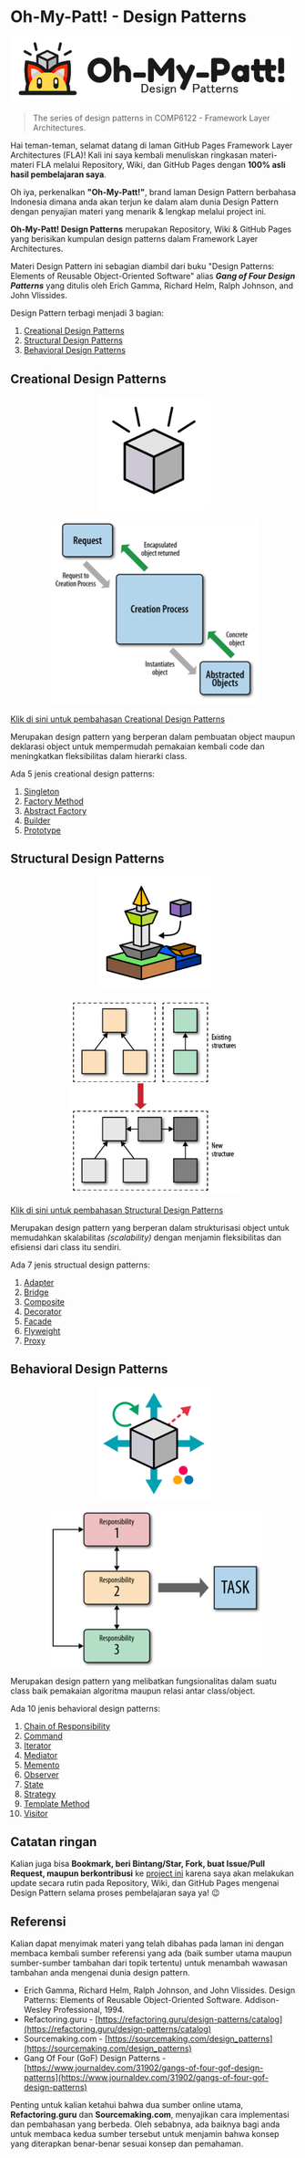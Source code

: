# Oh-My-Patt! - Design Patterns

<p align="center" style="text-align:center"><img src="./assets/img/oh-my-patt.png#center" alt="Oh-My-Patt Design Patterns" /></p>

> The series of design patterns in COMP6122 - Framework Layer Architectures.

Hai teman-teman, selamat datang di laman GitHub Pages Framework Layer Architectures (FLA)! Kali ini saya kembali menuliskan ringkasan materi-materi FLA melalui Repository, Wiki, dan GitHub Pages dengan **100% asli hasil pembelajaran saya**.

Oh iya, perkenalkan **"Oh-My-Patt!"**, brand laman Design Pattern berbahasa Indonesia dimana anda akan terjun ke dalam alam dunia Design Pattern dengan penyajian materi yang menarik & lengkap melalui project ini.

**Oh-My-Patt! Design Patterns** merupakan Repository, Wiki & GitHub Pages yang berisikan kumpulan design patterns dalam Framework Layer Architectures.

Materi Design Pattern ini sebagian diambil dari buku "Design Patterns: Elements of Reusable Object-Oriented Software" alias _**Gang of Four Design Patterns**_ yang ditulis oleh Erich Gamma, Richard Helm, Ralph Johnson, and John Vlissides.

Design Pattern terbagi menjadi 3 bagian:

1. [Creational Design Patterns](Creational)
2. [Structural Design Patterns](Structural)
3. [Behavioral Design Patterns](Behavioral)

## Creational Design Patterns

<p align="center" style="text-align:center"><img src="./assets/img/pattern/creational.png" alt="Creational Design Patterns" height="200" class="thumbnail" /></p>

<p align="center" style="text-align:center"><img src="./assets/img/creational/creational-model.png" alt="Creational Design Patterns Model" class="center" /></p>

[Klik di sini untuk pembahasan Creational Design Patterns](Creational)

Merupakan design pattern yang berperan dalam pembuatan object maupun deklarasi object untuk mempermudah pemakaian kembali code dan meningkatkan fleksibilitas dalam hierarki class.

Ada 5 jenis creational design patterns:

1. [Singleton](Creational/Singleton)
2. [Factory Method](Creational/Factory-Method)
3. [Abstract Factory](Creational/Abstract-Factory)
4. [Builder](Creational/Builder)
5. [Prototype](Creational/Prototype)


## Structural Design Patterns

<p align="center" style="text-align:center"><img src="./assets/img/pattern/structural.png" alt="Structural Design Patterns" height="200" class="thumbnail" /></p>

<p align="center" style="text-align:center"><img src="./assets/img/structural/structural-model.png" alt="Structural Design Patterns Model" class="center" /></p>

[Klik di sini untuk pembahasan Structural Design Patterns](Structural)

Merupakan design pattern yang berperan dalam strukturisasi object untuk memudahkan skalabilitas _(scalability)_ dengan menjamin fleksibilitas dan efisiensi dari class itu sendiri.

Ada 7 jenis structual design patterns:

1. [Adapter](Structural/Adapter)
2. [Bridge](Structural/Bridge)
3. [Composite](Structural/Composite)
4. [Decorator](Structural/Decorator)
5. [Facade](Structural/Facade)
6. [Flyweight](Structural/Flyweight)
7. [Proxy](Structural/Proxy)

## Behavioral Design Patterns

<p align="center" style="text-align:center"><img src="./assets/img/pattern/behavioral.png" alt="Behavioral Design Patterns" height="200" class="thumbnail" /></p>

<p align="center" style="text-align:center"><img src="./assets/img/behavioral/behavioral-model.png" alt="Behavioral Design Patterns Model" class="center" /></p>

Merupakan design pattern yang melibatkan fungsionalitas dalam suatu class baik pemakaian algoritma maupun relasi antar class/object.

Ada 10 jenis behavioral design patterns:

1. [Chain of Responsibility](Behavioral/Chain-of-Responsibility)
2. [Command](Behavioral/Command)
3. [Iterator](Behavioral/Iterator)
4. [Mediator](Behavioral/Mediator)
5. [Memento](Behavioral/Memento)
6. [Observer](Behavioral/Observer)
7. [State](Behavioral/State)
8. [Strategy](Behavioral/Strategy)
9. [Template Method](Behavioral/Template-Method)
10. [Visitor](Behavioral/Visitor)


## Catatan ringan

Kalian juga bisa **Bookmark, beri Bintang/Star, Fork, buat Issue/Pull Request, maupun berkontribusi** ke [project ini](https://github.com/akmalrusli363/fla-design-patterns) karena saya akan melakukan update secara rutin pada Repository, Wiki, dan GitHub Pages mengenai Design Pattern selama proses pembelajaran saya ya! :wink: 

## Referensi

Kalian dapat menyimak materi yang telah dibahas pada laman ini dengan membaca kembali sumber referensi yang ada (baik sumber utama maupun sumber-sumber tambahan dari topik tertentu) untuk menambah wawasan tambahan anda mengenai dunia design pattern.

- Erich Gamma, Richard Helm, Ralph Johnson, and John Vlissides. Design Patterns: Elements of Reusable Object-Oriented Software. Addison-Wesley Professional, 1994.
- Refactoring.guru - [https://refactoring.guru/design-patterns/catalog](https://refactoring.guru/design-patterns/catalog)
- Sourcemaking.com - [https://sourcemaking.com/design_patterns](https://sourcemaking.com/design_patterns)
- Gang Of Four (GoF) Design Patterns - [https://www.journaldev.com/31902/gangs-of-four-gof-design-patterns](https://www.journaldev.com/31902/gangs-of-four-gof-design-patterns)

Penting untuk kalian ketahui bahwa dua sumber online utama, **Refactoring.guru** dan **Sourcemaking.com**, menyajikan cara implementasi dan pembahasan yang berbeda. Oleh sebabnya, ada baiknya bagi anda untuk membaca kedua sumber tersebut untuk menjamin bahwa konsep yang diterapkan benar-benar sesuai konsep dan pemahaman.
